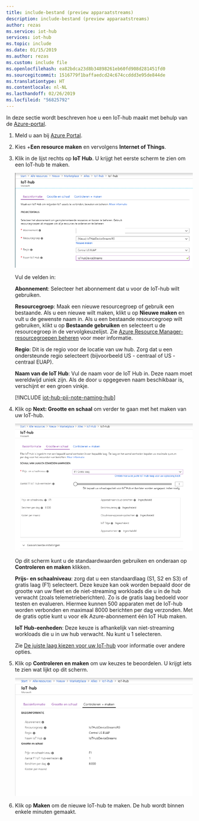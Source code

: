 ```yaml
---
title: include-bestand (preview apparaatstreams)
description: include-bestand (preview apparaatstreams)
author: rezas
ms.service: iot-hub
services: iot-hub
ms.topic: include
ms.date: 01/15/2019
ms.author: rezas
ms.custom: include file
ms.openlocfilehash: ea82bdca23d8b34898261eb60fd908d281451fd0
ms.sourcegitcommit: 1516779f1baffaedcd24c674ccddd3e95de844de
ms.translationtype: HT
ms.contentlocale: nl-NL
ms.lasthandoff: 02/26/2019
ms.locfileid: "56825792"
---
```

In deze sectie wordt beschreven hoe u een IoT-hub maakt met behulp van de [Azure-portal](https://portal.azure.com).

1. Meld u aan bij [Azure Portal](https://portal.azure.com). 

2. Kies +**Een resource maken** en vervolgens **Internet of Things**.

3. Klik in de lijst rechts op **IoT Hub**. U krijgt het eerste scherm te zien om een IoT-hub te maken.

   ![Schermopname waarin het maken van een hub in de Azure-portal wordt getoond](./media/iot-hub-include-create-hub-device-streams/iot-hub-creation-1.png)

   Vul de velden in:

   **Abonnement**: Selecteer het abonnement dat u voor de IoT-hub wilt gebruiken.

   **Resourcegroep**: Maak een nieuwe resourcegroep of gebruik een bestaande. Als u een nieuwe wilt maken, klikt u op **Nieuwe maken** en vult u de gewenste naam in. Als u een bestaande resourcegroep wilt gebruiken, klikt u op **Bestaande gebruiken** en selecteert u de resourcegroep in de vervolgkeuzelijst. Zie [Azure Resource Manager-resourcegroepen beheren](../articles/azure-resource-manager/manage-resource-groups-portal.md) voor meer informatie.

   **Regio**: Dit is de regio voor de locatie van uw hub. Zorg dat u een ondersteunde regio selecteert (bijvoorbeeld US - centraal of US - centraal EUAP).

   **Naam van de IoT Hub**: Vul de naam voor de IoT Hub in. Deze naam moet wereldwijd uniek zijn. Als de door u opgegeven naam beschikbaar is, verschijnt er een groen vinkje.

   [!INCLUDE [iot-hub-pii-note-naming-hub](iot-hub-pii-note-naming-hub.md)]

4. Klik op **Next: Grootte en schaal** om verder te gaan met het maken van uw IoT-hub.

   ![Schermafbeelding waarop het instellen van de grootte en schaal voor een nieuwe IoT-hub in de Azure-portal](./media/iot-hub-include-create-hub-device-streams/iot-hub-creation-2-free.png)


   Op dit scherm kunt u de standaardwaarden gebruiken en onderaan op **Controleren en maken** klikken. 

   **Prijs- en schaalniveau**: zorg dat u een standaardlaag (S1, S2 en S3) of gratis laag (F1) selecteert. Deze keuze kan ook worden bepaald door de grootte van uw fleet en de niet-streaming workloads die u in de hub verwacht (zoals telemetrieberichten). Zo is de gratis laag bedoeld voor testen en evalueren. Hiermee kunnen 500 apparaten met de IoT-hub worden verbonden en maximaal 8000 berichten per dag verzonden. Met de gratis optie kunt u voor elk Azure-abonnement één IoT Hub maken. 

   **IoT Hub-eenheden**: Deze keuze is afhankelijk van niet-streaming workloads die u in uw hub verwacht. Nu kunt u 1 selecteren.

   Zie [De juiste laag kiezen voor uw IoT-hub](../articles/iot-hub/iot-hub-scaling.md) voor informatie over andere opties.

5. Klik op **Controleren en maken** om uw keuzes te beoordelen. U krijgt iets te zien wat lijkt op dit scherm.

   ![Schermafbeelding met het beoordelen van informatie voor het maken van de nieuwe IoT-hub](./media/iot-hub-include-create-hub-device-streams/iot-hub-creation-3-free.png)

6. Klik op **Maken** om de nieuwe IoT-hub te maken. De hub wordt binnen enkele minuten gemaakt.
